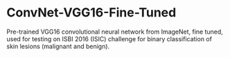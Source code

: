 # ConvNet-VGG16-Fine-Tuned
Pre-trained VGG16 convolutional neural network from ImageNet, fine tuned, used for testing on ISBI 2016 (ISIC) challenge for binary classification of skin lesions (malignant and benign).
